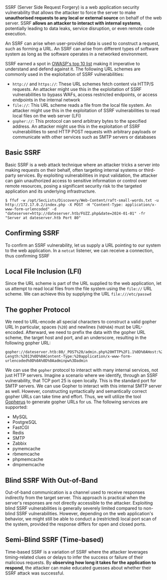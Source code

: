 SSRF (Server Side Request Forgery) is a web application security vulnerability that allows the attacker to force the server to make **unauthorised requests to any local or external source** on behalf of the web server. SSRF **allows an attacker to interact with internal systems**, potentially leading to data leaks, service disruption, or even remote code execution.

An SSRF can arise when user-provided data is used to construct a request, such as forming a URL. An SSRF can arise from different types of software system as long as the software operates in a networked environment.

SSRF earned a spot in [OWASP's top 10 list](https://owasp.org/Top10/A10_2021-Server-Side_Request_Forgery_%28SSRF%29/) making it imperative to understand and defend against it.
The following URL schemes are commonly used in the exploitation of SSRF vulnerabilities:

- `http://` and `https://`: These URL schemes fetch content via HTTP/S requests. An attacker might use this in the exploitation of SSRF vulnerabilities to bypass WAFs, access restricted endpoints, or access endpoints in the internal network
- `file://`: This URL scheme reads a file from the local file system. An attacker might use this in the exploitation of SSRF vulnerabilities to read local files on the web server (LFI)
- `gopher://`: This protocol can send arbitrary bytes to the specified address. An attacker might use this in the exploitation of SSRF vulnerabilities to send HTTP POST requests with arbitrary payloads or communicate with other services such as SMTP servers or databases
## Basic SSRF
﻿Basic SSRF is a web attack technique where an attacker tricks a server into making requests on their behalf, often targeting internal systems or third-party services. By exploiting vulnerabilities in input validation, the attacker can gain unauthorized access to sensitive information or control over remote resources, posing a significant security risk to the targeted application and its underlying infrastructure.

```shell
$ ffuf -w /opt/SecLists/Discovery/Web-Content/raft-small-words.txt -u http://172.17.0.2/index.php -X POST -H "Content-Type: application/x-www-form-urlencoded" -d "dateserver=http://dateserver.htb/FUZZ.php&date=2024-01-01" -fr "Server at dateserver.htb Port 80"
```

## Confirming SSRF
To confirm an SSRF vulnerability, let us supply a URL pointing to our system to the web application.
In a `netcat` listener, we can receive a connection, thus confirming SSRF

## Local File Inclusion (LFI)
Since the URL scheme is part of the URL supplied to the web application, let us attempt to read local files from the file system using the `file://` URL scheme. We can achieve this by supplying the URL `file:///etc/passwd`
## The gopher Protocol
We need to URL-encode all special characters to construct a valid gopher URL
In particular, spaces (`%20`) and newlines (`%0D%0A`) must be URL-encoded. Afterward, we need to prefix the data with the gopher URL scheme, the target host and port, and an underscore, resulting in the following gopher URL:

```
gopher://dateserver.htb:80/_POST%20/admin.php%20HTTP%2F1.1%0D%0AHost:%20dateserver.htb%0D%0AContent-Length:%2013%0D%0AContent-Type:%20application/x-www-form-urlencoded%0D%0A%0D%0Aadminpw%3Dadmin
```
We can use the `gopher` protocol to interact with many internal services, not just HTTP servers. Imagine a scenario where we identify, through an SSRF vulnerability, that TCP port 25 is open locally. This is the standard port for SMTP servers. We can use Gopher to interact with this internal SMTP server as well. However, constructing syntactically and semantically correct gopher URLs can take time and effort. Thus, we will utilize the tool [Gopherus](https://github.com/tarunkant/Gopherus) to generate gopher URLs for us. The following services are supported:

- MySQL
- PostgreSQL
- FastCGI
- Redis
- SMTP
- Zabbix
- pymemcache
- rbmemcache
- phpmemcache
- dmpmemcache
## Blind SSRF With Out-of-Band
Out-of-band communication is a channel used to receive responses indirectly from the target server. This approach is practical when the server's responses are not directly accessible to the attacker.
Exploiting blind SSRF vulnerabilities is generally severely limited compared to non-blind SSRF vulnerabilities. However, depending on the web application's behavior, we might still be able to conduct a (restricted) local port scan of the system, provided the response differs for open and closed ports.
## Semi-Blind SSRF (Time-based)  
Time-based SSRF is a variation of SSRF where the attacker leverages timing-related clues or delays to infer the success or failure of their malicious requests. By **observing how long it takes for the application to respond**, the attacker can make educated guesses about whether their SSRF attack was successful.


